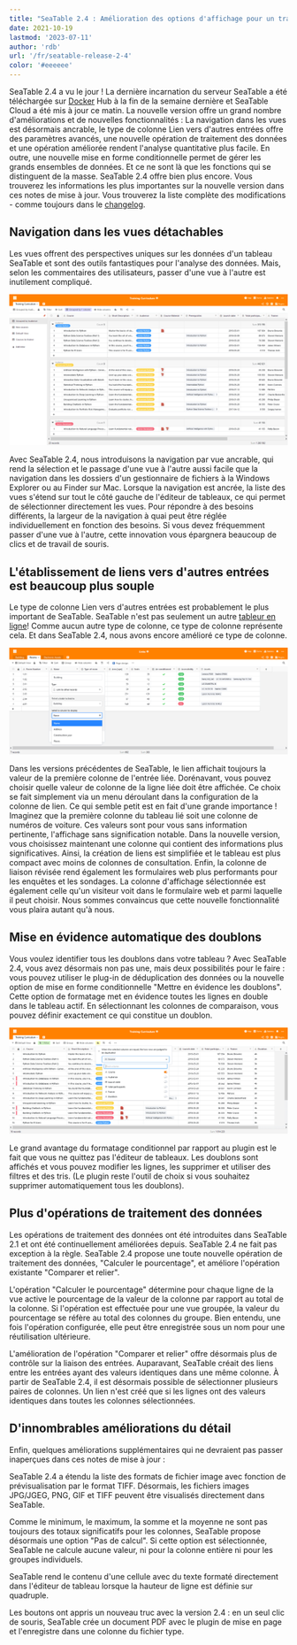 ```yaml
---
title: "SeaTable 2.4 : Amélioration des options d'affichage pour un travail plus rapide - SeaTable"
date: 2021-10-19
lastmod: '2023-07-11'
author: 'rdb'
url: '/fr/seatable-release-2-4'
color: '#eeeeee'
---
```


SeaTable 2.4 a vu le jour ! La dernière incarnation du serveur SeaTable a été téléchargée sur [Docker](https://hub.docker.com/u/seatable) Hub à la fin de la semaine dernière et SeaTable Cloud a été mis à jour ce matin. La nouvelle version offre un grand nombre d'améliorations et de nouvelles fonctionnalités : La navigation dans les vues est désormais ancrable, le type de colonne Lien vers d'autres entrées offre des paramètres avancés, une nouvelle opération de traitement des données et une opération améliorée rendent l'analyse quantitative plus facile. En outre, une nouvelle mise en forme conditionnelle permet de gérer les grands ensembles de données. Et ce ne sont là que les fonctions qui se distinguent de la masse. SeaTable 2.4 offre bien plus encore. Vous trouverez les informations les plus importantes sur la nouvelle version dans ces notes de mise à jour. Vous trouverez la liste complète des modifications - comme toujours dans le [changelog](https://seatable.io/fr/docs/changelog/version-2-4/).

## Navigation dans les vues détachables

Les vues offrent des perspectives uniques sur les données d'un tableau SeaTable et sont des outils fantastiques pour l'analyse des données. Mais, selon les commentaires des utilisateurs, passer d'une vue à l'autre est inutilement compliqué.

![Navigation dans la vue Pinnable](images/Pinnable_View_Navigation_1448x787.png)

Avec SeaTable 2.4, nous introduisons la navigation par vue ancrable, qui rend la sélection et le passage d'une vue à l'autre aussi facile que la navigation dans les dossiers d'un gestionnaire de fichiers à la Windows Explorer ou au Finder sur Mac. Lorsque la navigation est ancrée, la liste des vues s'étend sur tout le côté gauche de l'éditeur de tableaux, ce qui permet de sélectionner directement les vues. Pour répondre à des besoins différents, la largeur de la navigation à quai peut être réglée individuellement en fonction des besoins. Si vous devez fréquemment passer d'une vue à l'autre, cette innovation vous épargnera beaucoup de clics et de travail de souris.

## L'établissement de liens vers d'autres entrées est beaucoup plus souple

Le type de colonne Lien vers d'autres entrées est probablement le plus important de SeaTable. SeaTable n'est pas seulement un autre [tableur en ligne](die-online-tabellenkalkulation-fuer-alle-ihre-aufgaben/)! Comme aucun autre type de colonne, ce type de colonne représente cela. Et dans SeaTable 2.4, nous avons encore amélioré ce type de colonne.

![Plus d'options d'affichage pour la colonne de liens](images/More_Flexible_Link_Column_raw_1448x554.png)

Dans les versions précédentes de SeaTable, le lien affichait toujours la valeur de la première colonne de l'entrée liée. Dorénavant, vous pouvez choisir quelle valeur de colonne de la ligne liée doit être affichée. Ce choix se fait simplement via un menu déroulant dans la configuration de la colonne de lien. Ce qui semble petit est en fait d'une grande importance ! Imaginez que la première colonne du tableau lié soit une colonne de numéros de voiture. Ces valeurs sont pour vous sans information pertinente, l'affichage sans signification notable. Dans la nouvelle version, vous choisissez maintenant une colonne qui contient des informations plus significatives. Ainsi, la création de liens est simplifiée et le tableau est plus compact avec moins de colonnes de consultation. Enfin, la colonne de liaison révisée rend également les formulaires web plus performants pour les enquêtes et les sondages. La colonne d'affichage sélectionnée est également celle qu'un visiteur voit dans le formulaire web et parmi laquelle il peut choisir. Nous sommes convaincus que cette nouvelle fonctionnalité vous plaira autant qu'à nous.

## Mise en évidence automatique des doublons

Vous voulez identifier tous les doublons dans votre tableau ? Avec SeaTable 2.4, vous avez désormais non pas une, mais deux possibilités pour le faire : vous pouvez utiliser le plug-in de déduplication des données ou la nouvelle option de mise en forme conditionnelle "Mettre en évidence les doublons". Cette option de formatage met en évidence toutes les lignes en double dans le tableau actif. En sélectionnant les colonnes de comparaison, vous pouvez définir exactement ce qui constitue un doublon.

![Nouvelle option de formatage conditionnel "Mettre en évidence les doublons](images/Highlight_duplicates_1448x554.png)

Le grand avantage du formatage conditionnel par rapport au plugin est le fait que vous ne quittez pas l'éditeur de tableaux. Les doublons sont affichés et vous pouvez modifier les lignes, les supprimer et utiliser des filtres et des tris. (Le plugin reste l'outil de choix si vous souhaitez supprimer automatiquement tous les doublons).

## Plus d'opérations de traitement des données

Les opérations de traitement des données ont été introduites dans SeaTable 2.1 et ont été continuellement améliorées depuis. SeaTable 2.4 ne fait pas exception à la règle. SeaTable 2.4 propose une toute nouvelle opération de traitement des données, "Calculer le pourcentage", et améliore l'opération existante "Comparer et relier".

L'opération "Calculer le pourcentage" détermine pour chaque ligne de la vue active le pourcentage de la valeur de la colonne par rapport au total de la colonne. Si l'opération est effectuée pour une vue groupée, la valeur du pourcentage se réfère au total des colonnes du groupe. Bien entendu, une fois l'opération configurée, elle peut être enregistrée sous un nom pour une réutilisation ultérieure.

L'amélioration de l'opération "Comparer et relier" offre désormais plus de contrôle sur la liaison des entrées. Auparavant, SeaTable créait des liens entre les entrées ayant des valeurs identiques dans une même colonne. À partir de SeaTable 2.4, il est désormais possible de sélectionner plusieurs paires de colonnes. Un lien n'est créé que si les lignes ont des valeurs identiques dans toutes les colonnes sélectionnées.

## D'innombrables améliorations du détail

Enfin, quelques améliorations supplémentaires qui ne devraient pas passer inaperçues dans ces notes de mise à jour :

SeaTable 2.4 a étendu la liste des formats de fichier image avec fonction de prévisualisation par le format TIFF. Désormais, les fichiers images JPG/JGEG, PNG, GIF et TIFF peuvent être visualisés directement dans SeaTable.

Comme le minimum, le maximum, la somme et la moyenne ne sont pas toujours des totaux significatifs pour les colonnes, SeaTable propose désormais une option "Pas de calcul". Si cette option est sélectionnée, SeaTable ne calcule aucune valeur, ni pour la colonne entière ni pour les groupes individuels.

SeaTable rend le contenu d'une cellule avec du texte formaté directement dans l'éditeur de tableau lorsque la hauteur de ligne est définie sur quadruple.

Les boutons ont appris un nouveau truc avec la version 2.4 : en un seul clic de souris, SeaTable crée un document PDF avec le plugin de mise en page et l'enregistre dans une colonne du fichier type.
